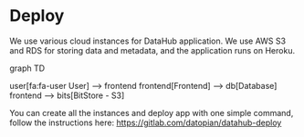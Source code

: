 # Deploy

We use various cloud instances for DataHub application. We use AWS S3 and RDS for storing data and metadata, and the application runs on Heroku.

<div class="mermaid">
graph TD

  user[fa:fa-user User] --> frontend
  frontend[Frontend] --> db[Database]
  frontend --> bits[BitStore - S3]
</div>

You can create all the instances and deploy app with one simple command, follow the instructions here: https://gitlab.com/datopian/datahub-deploy
